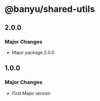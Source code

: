 # @banyu/shared-utils

## 2.0.0

### Major Changes

- Major package 2.0.0

## 1.0.0

### Major Changes

- First Major version
